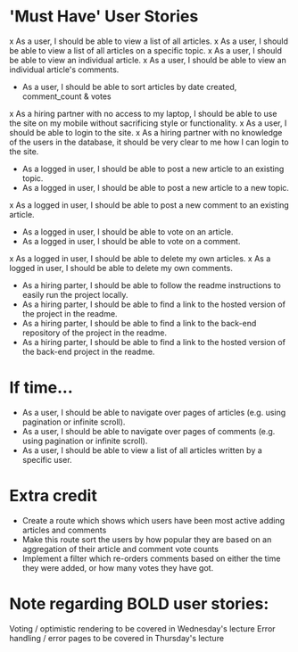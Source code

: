 # 'Must Have' User Stories

x As a user, I should be able to view a list of all articles.
x As a user, I should be able to view a list of all articles on a specific topic.
x As a user, I should be able to view an individual article.
x As a user, I should be able to view an individual article's comments.

- As a user, I should be able to sort articles by date created, comment_count & votes

x As a hiring partner with no access to my laptop, I should be able to use the site on my mobile without sacrificing style or functionality.
x As a user, I should be able to login to the site.
x As a hiring partner with no knowledge of the users in the database, it should be very clear to me how I can login to the site.

- As a logged in user, I should be able to post a new article to an existing topic.
- As a logged in user, I should be able to post a new article to a new topic.

x As a logged in user, I should be able to post a new comment to an existing article.

- As a logged in user, I should be able to vote on an article.
- As a logged in user, I should be able to vote on a comment.

x As a logged in user, I should be able to delete my own articles.
x As a logged in user, I should be able to delete my own comments.

- As a hiring parter, I should be able to follow the readme instructions to easily run the project locally.
- As a hiring parter, I should be able to find a link to the hosted version of the project in the readme.
- As a hiring parter, I should be able to find a link to the back-end repository of the project in the readme.
- As a hiring parter, I should be able to find a link to the hosted version of the back-end project in the readme.

# If time...

- As a user, I should be able to navigate over pages of articles (e.g. using pagination or infinite scroll).
- As a user, I should be able to navigate over pages of comments (e.g. using pagination or infinite scroll).
- As a user, I should be able to view a list of all articles written by a specific user.

# Extra credit

- Create a route which shows which users have been most active adding articles and comments
- Make this route sort the users by how popular they are based on an aggregation of their article and comment vote counts
- Implement a filter which re-orders comments based on either the time they were added, or how many votes they have got.

# Note regarding BOLD user stories:

Voting / optimistic rendering to be covered in Wednesday's lecture
Error handling / error pages to be covered in Thursday's lecture
